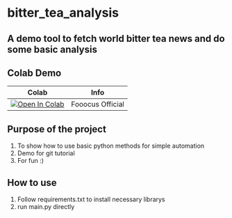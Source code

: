 # bitter_tea_analysis

## A demo tool to fetch world bitter tea news and do some basic analysis 

## Colab Demo
| Colab | Info
| --- | --- |
[![Open In Colab](https://colab.research.google.com/assets/colab-badge.svg)](https://colab.research.google.com/drive/1dGJgAHbHMnfgk-tiA7LZhWCdDsDkRzhP) | Fooocus Official
## Purpose of the project
1. To show how to use basic python methods for simple automation
2. Demo for git tutorial
3. For fun :)

## How to use
1. Follow requirements.txt to install necessary librarys
2. run main.py directly
